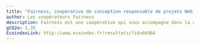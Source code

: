 ```yaml
---
title: "Fairness, coopérative de conception responsable de projets Web et mobiles, spécialisée en PHP, Symfony, Javascript, React, Node.js"
author: Les coopérateurs Fairness
description: Fairness est une coopérative qui vous accompagne dans la conception responsable de vos projets Web et mobiles
gCO2e: 1.35
EcoindexLink: http://www.ecoindex.fr/resultats/?id=66904
---
```


